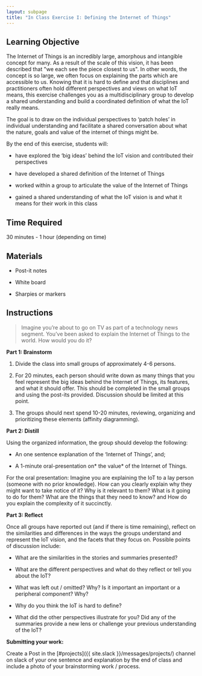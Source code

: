 ```yaml
---
layout: subpage
title: "In Class Exercise I: Defining the Internet of Things"
---
```


## Learning Objective 

The Internet of Things is an incredibly large, amorphous and intangible concept for many. As a result of the scale of this vision, it has been described that "we each see the piece closest to us". In other words, the concept is so large, we often focus on explaining the parts which are accessible to us. Knowing that it is hard to define and that disciplines and practitioners often hold different perspectives and views on what IoT means, this exercise challenges you as a multidisciplinary group to develop a shared understanding and build a coordinated definition of what the IoT really means. 

The goal is to draw on the individual perspectives to ‘patch holes’ in individual understanding and facilitate a shared conversation about what the nature, goals and value of the internet of things might be. 

By the end of this exercise, students will:

* have explored the ‘big ideas’ behind the IoT vision and contributed their perspectives

* have developed a shared definition of the Internet of Things

* worked within a group to articulate the value of the Internet of Things

* gained a shared understanding of what the IoT vision is and what it means for their work in this class

## Time Required

30 minutes - 1 hour (depending on time) 

## Materials

* Post-it notes

* White board

* Sharpies or markers

## Instructions 

> Imagine you’re about to go on TV as part of a technology news segment. You’ve been asked to explain the Internet of Things to the world. How would you do it? 

**Part 1: Brainstorm**

1. Divide the class into small groups of approximately 4-6 persons. 

2. For 20 minutes, each person should write down as many things that you feel represent the big ideas behind the Internet of Things, its features, and what it should offer. This should be completed in the small groups and using the post-its provided. Discussion should be limited at this point. 

3. The groups should next spend 10-20 minutes, reviewing, organizing and prioritizing these elements (affinity diagramming).

**Part 2: Distill**

Using the organized information, the group should develop the following: 

* An one sentence explanation of the ‘Internet of Things’, and;

* A 1-minute oral-presentation on* the value* of the Internet of Things. 

For the oral presentation: Imagine you are explaining the IoT to a lay person (someone with no prior knowledge). How can you clearly explain why they might want to take notice of it? Why is it relevant to them? What is it going to do for them? What are the things that they need to know? and How do you explain the complexity of it succinctly. 

**Part 3: Reflect**

Once all groups have reported out (and if there is time remaining), reflect on the similarities and differences in the ways the groups understand and represent the IoT vision, and the facets that they focus on. Possible points of discussion include: 

* What are the similarities in the stories and summaries presented?

* What are the different perspectives and what do they reflect or tell you about the IoT?

* What was left out / omitted? Why? Is it important an important or a peripheral component? Why?

* Why do you think the IoT is hard to define? 

* What did the other perspectives illustrate for you? Did any of the summaries provide a new lens or challenge your previous understanding of the IoT?

**Submitting your work:**

Create a Post in the [#projects]({{ site.slack }}/messages/projects/) channel on slack of your one sentence and explanation by the end of class and include a photo of your brainstorming work / process.  


